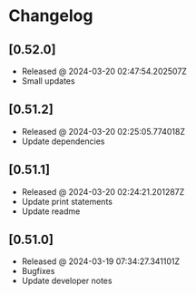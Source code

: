 # Changelog

## [0.52.0]

- Released @ 2024-03-20 02:47:54.202507Z
- Small updates

## [0.51.2]

- Released @ 2024-03-20 02:25:05.774018Z
- Update dependencies

## [0.51.1]

- Released @ 2024-03-20 02:24:21.201287Z
- Update print statements
- Update readme

## [0.51.0]

- Released @ 2024-03-19 07:34:27.341101Z
- Bugfixes
- Update developer notes
